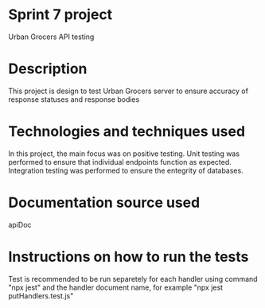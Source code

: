 # Sprint 7 project

Urban Grocers API testing

# Description

This project is design to test Urban Grocers server to ensure accuracy of response statuses and response bodies

# Technologies and techniques used

In this project, the main focus was on positive testing. Unit testing was performed to ensure that individual endpoints function as expected. Integration testing was performed to ensure the entegrity of databases.

# Documentation source used

apiDoc

# Instructions on how to run the tests

Test is recommended to be run separetely for each handler using command "npx jest" and the handler document name, for example "npx jest putHandlers.test.js"
